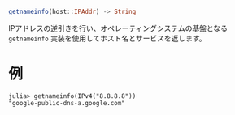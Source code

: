 ```julia
getnameinfo(host::IPAddr) -> String
```

IPアドレスの逆引きを行い、オペレーティングシステムの基盤となる `getnameinfo` 実装を使用してホスト名とサービスを返します。

# 例

```julia-repl
julia> getnameinfo(IPv4("8.8.8.8"))
"google-public-dns-a.google.com"
```
